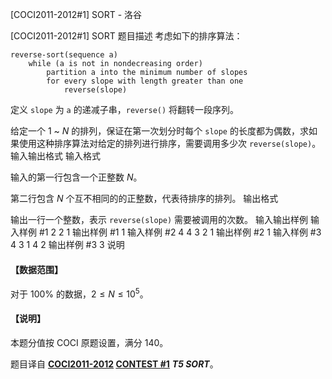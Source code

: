 



[COCI2011-2012#1] SORT - 洛谷














[COCI2011-2012#1] SORT
题目描述
考虑如下的排序算法：

```
reverse-sort(sequence a)
    while (a is not in nondecreasing order)
        partition a into the minimum number of slopes
        for every slope with length greater than one
            reverse(slope)
```

定义 `slope` 为 `a` 的递减子串，`reverse()` 将翻转一段序列。

给定一个 $1$ ~ $N$ 的排列，保证在第一次划分时每个 `slope` 的长度都为偶数，求如果使用这种排序算法对给定的排列进行排序，需要调用多少次 `reverse(slope)`。
输入输出格式
输入格式

输入的第一行包含一个正整数 $N$。

第二行包含 $N$ 个互不相同的的正整数，代表待排序的排列。
输出格式

输出一行一个整数，表示 `reverse(slope)` 需要被调用的次数。
输入输出样例
输入样例 #1
2
2 1
输出样例 #1
1
输入样例 #2
4
4 3 2 1
输出样例 #2
1
输入样例 #3
4
3 1 4 2
输出样例 #3
3
说明
#### 【数据范围】

对于 $100\%$ 的数据，$2 \le N \le 10^5$。

#### 【说明】

本题分值按 COCI 原题设置，满分 $140$。

题目译自 **[COCI2011-2012](https://hsin.hr/coci/archive/2011_2012/) [CONTEST #1](https://hsin.hr/coci/archive/2011_2012/contest1_tasks.pdf)** ___T5 SORT___。






